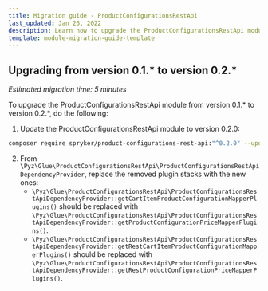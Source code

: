 ```yaml
---
title: Migration guide - ProductConfigurationsRestApi
last_updated: Jan 26, 2022
description: Learn how to upgrade the ProductConfigurationsRestApi module to a newer version.
template: module-migration-guide-template
---
```


## Upgrading from version 0.1.* to version 0.2.* 

*Estimated migration time: 5 minutes*

To upgrade the ProductConfigurationsRestApi module from version 0.1.* to version 0.2.*, do the following:

1. Update the ProductConfigurationsRestApi module to version 0.2.0:
   
```bash
composer require spryker/product-configurations-rest-api:"^0.2.0" --update-with-dependencies
```
2. From `\Pyz\Glue\ProductConfigurationsRestApi\ProductConfigurationsRestApiDependencyProvider`, replace the removed plugin stacks with the new ones:
    - `\Pyz\Glue\ProductConfigurationsRestApi\ProductConfigurationsRestApiDependencyProvider::getCartItemProductConfigurationMapperPlugins()` should be replaced with `\Pyz\Glue\ProductConfigurationsRestApi\ProductConfigurationsRestApiDependencyProvider::getProductConfigurationPriceMapperPlugins()`.
    - `\Pyz\Glue\ProductConfigurationsRestApi\ProductConfigurationsRestApiDependencyProvider::getRestCartItemProductConfigurationMapperPlugins()` should be replaced with `\Pyz\Glue\ProductConfigurationsRestApi\ProductConfigurationsRestApiDependencyProvider::getRestProductConfigurationPriceMapperPlugins()`.